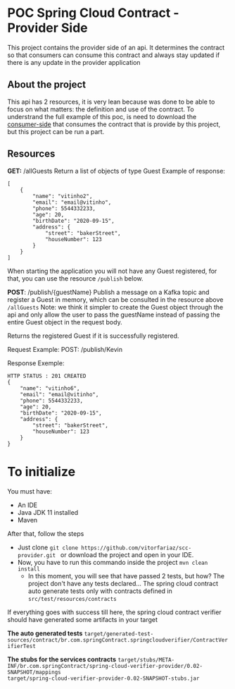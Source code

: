 # POC Spring Cloud Contract - Provider Side
This project contains the provider side of an api. It determines the contract so that consumers can consume this contract and always stay updated if there is any update in the provider application

## About the project
This api has 2 resources, it is very lean because was done to be able to focus on what matters: the definition and use of the contract.
To understrand the full example of this poc, is need to download the [consumer-side]( https://github.com/vitorfariaz/scc-consumer) that consumes the contract that is provide by this project, but this project can be run a part.


## Resources
**GET:** /allGuests
Return a list of objects of type Guest
Example of response:
```
[
    {
        "name": "vitinho2",
        "email": "email@vitinho",
        "phone": 5544332233,
        "age": 20,
        "birthDate": "2020-09-15",
        "address": {
            "street": "bakerStreet",
            "houseNumber": 123
        }
    }
]
```

When starting the application you will not have any Guest registered, for that, you can use the resource ```/publish```  below.


**POST**: /publish/{guestName}
Publish a message on a Kafka topic and register a Guest in memory, which can be consulted in the resource above ```/allGuests```
Note: we think it simpler to create the Guest object through the api and only allow the user to pass the guestName instead of passing the entire Guest object in the request body.

Returns the registered Guest if it is successfully registered.

Request Example:
POST: /publish/Kevin

Response Exemple:
```
HTTP STATUS : 201 CREATED
{
    "name": "vitinho6",
    "email": "email@vitinho",
    "phone": 5544332233,
    "age": 20,
    "birthDate": "2020-09-15",
    "address": {
        "street": "bakerStreet",
        "houseNumber": 123
    }
}
```

# To initialize
You must have:
- An IDE
- Java JDK 11 installed
- Maven

After that, follow the steps
- Just clone ```git clone https://github.com/vitorfariaz/scc-provider.git ``` or download the project and open in your IDE.
- Now, you have to run this commando inside the project ```mvn clean install```
    - In this moment, you will see that have passed 2 tests, but how? The project don't have any tests declared...  The spring cloud contract auto generate tests only with contracts defined in ```src/test/resources/contracts```

If everything goes with success till here,  the spring cloud contract verifier should have generated some artifacts in your target

**The auto generated tests**
```target/generated-test-sources/contract/br.com.springContract.springcloudverifier/ContractVerifierTest```

**The stubs for the services contracts**
```target/stubs/META-INF/br.com.springContract/spring-cloud-verifier-provider/0.02-SNAPSHOT/mappings``` <br />
```target/spring-cloud-verifier-provider-0.02-SNAPSHOT-stubs.jar```





